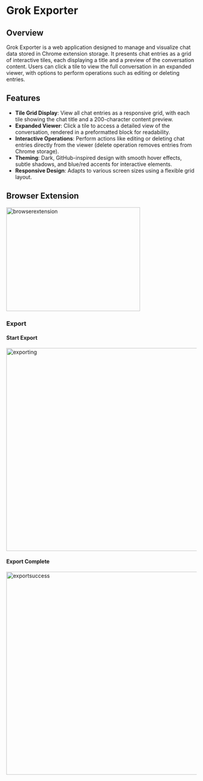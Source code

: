 # Grok Exporter

## Overview
Grok Exporter is a web application designed to manage and visualize chat data stored in Chrome extension storage. It presents chat entries as a grid of interactive tiles, each displaying a title and a preview of the conversation content. 
Users can click a tile to view the full conversation in an expanded viewer, with options to perform operations such as editing or deleting entries. 


## Features
- **Tile Grid Display**: View all chat entries as a responsive grid, with each tile showing the chat title and a 200-character content preview.
- **Expanded Viewer**: Click a tile to access a detailed view of the conversation, rendered in a preformatted block for readability.
- **Interactive Operations**: Perform actions like editing or deleting chat entries directly from the viewer (delete operation removes entries from Chrome storage).
- **Theming**: Dark, GitHub-inspired design with smooth hover effects, subtle shadows, and blue/red accents for interactive elements.
- **Responsive Design**: Adapts to various screen sizes using a flexible grid layout.

 
## Browser Extension
<img width="354" height="275" alt="browserextension" src="https://github.com/user-attachments/assets/8a30c33a-9769-457f-9493-b52664229a16" />

### Export

#### Start Export
<img width="1224" height="538" alt="exporting" src="https://github.com/user-attachments/assets/ed9ac912-726a-41aa-a27e-1ee024d0d1b8" />

#### Export Complete
<img width="1224" height="538" alt="exportsuccess" src="https://github.com/user-attachments/assets/31413d33-a597-418b-88ab-a6545d185388" />

